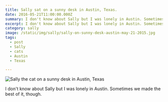 ```yaml
---
title: Sally sat on a sunny desk in Austin, Texas.
date: 2016-05-21T11:00:00.000Z
summary: I don't know about Sally but I was lonely in Austin. Sometimes we made the best of it, though.
excerpt: I don't know about Sally but I was lonely in Austin. Sometimes we made the best of it, though.
category: sally
image: /static/img/sally/sally-on-sunny-desk-austin-may-21-2015.jpg
tags:
  - post 
  - Sally
  - cats
  - Austin
  - Texas

---
```


![Sally the cat on a sunny desk in Austin, Texas](/static/img/sally/sally-on-sunny-desk-austin-may-21-2015.jpg "Sally the cat on a sunny desk in Austin, Texas")

I don't know about Sally but I was lonely in Austin. Sometimes we made the best of it, though.